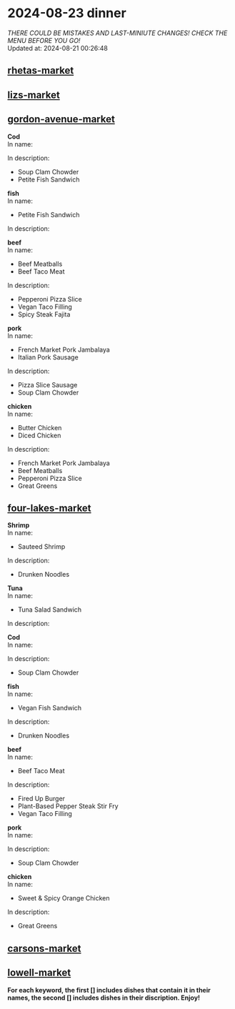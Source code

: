 # 2024-08-23 dinner  
*THERE COULD BE MISTAKES AND LAST-MINIUTE CHANGES! CHECK THE MENU BEFORE YOU GO!*  
Updated at: 2024-08-21 00:26:48  
## [rhetas-market](https://wisc-housingdining.nutrislice.com/menu/rhetas-market/dinner/2024-08-23)  
## [lizs-market](https://wisc-housingdining.nutrislice.com/menu/lizs-market/dinner/2024-08-23)  
## [gordon-avenue-market](https://wisc-housingdining.nutrislice.com/menu/gordon-avenue-market/dinner/2024-08-23)  
**Cod**  
In name:   
  
In description:   
 - Soup Clam Chowder  
 - Petite Fish Sandwich  
  
**fish**  
In name:   
 - Petite Fish Sandwich  
  
In description:   
  
**beef**  
In name:   
 - Beef Meatballs  
 - Beef Taco Meat  
  
In description:   
 - Pepperoni Pizza Slice  
 - Vegan Taco Filling  
 - Spicy Steak Fajita  
  
**pork**  
In name:   
 - French Market Pork Jambalaya  
 - Italian Pork Sausage  
  
In description:   
 - Pizza Slice Sausage  
 - Soup Clam Chowder  
  
**chicken**  
In name:   
 - Butter Chicken  
 - Diced Chicken  
  
In description:   
 - French Market Pork Jambalaya  
 - Beef Meatballs  
 - Pepperoni Pizza Slice  
 - Great Greens  
  
## [four-lakes-market](https://wisc-housingdining.nutrislice.com/menu/four-lakes-market/dinner/2024-08-23)  
**Shrimp**  
In name:   
 - Sauteed Shrimp  
  
In description:   
 - Drunken Noodles  
  
**Tuna**  
In name:   
 - Tuna Salad Sandwich  
  
In description:   
  
**Cod**  
In name:   
  
In description:   
 - Soup Clam Chowder  
  
**fish**  
In name:   
 - Vegan Fish Sandwich  
  
In description:   
 - Drunken Noodles  
  
**beef**  
In name:   
 - Beef Taco Meat  
  
In description:   
 - Fired Up Burger  
 - Plant-Based Pepper Steak Stir Fry  
 - Vegan Taco Filling  
  
**pork**  
In name:   
  
In description:   
 - Soup Clam Chowder  
  
**chicken**  
In name:   
 - Sweet & Spicy Orange Chicken  
  
In description:   
 - Great Greens  
  
## [carsons-market](https://wisc-housingdining.nutrislice.com/menu/carsons-market/dinner/2024-08-23)  
## [lowell-market](https://wisc-housingdining.nutrislice.com/menu/lowell-market/dinner/2024-08-23)  
  
**For each keyword, the first [] includes dishes that contain it in their names, the second [] includes dishes in their discription. Enjoy!**  
